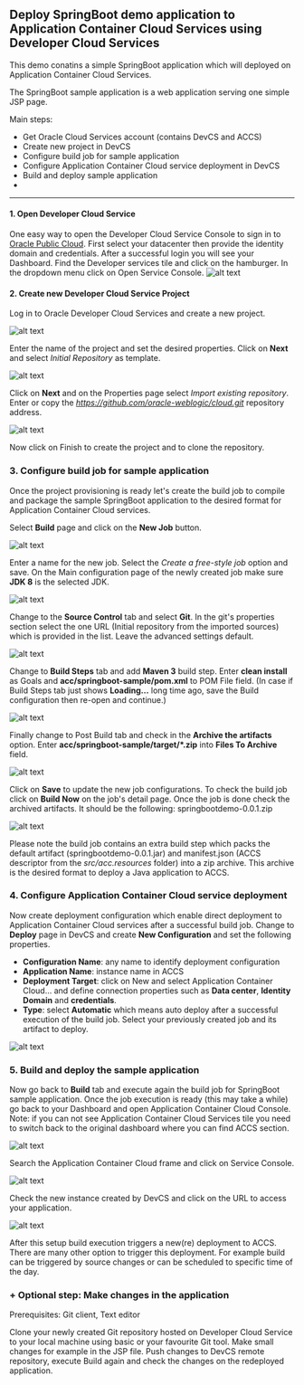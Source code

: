 ## Deploy SpringBoot demo application to Application Container Cloud Services using Developer Cloud Services ##

This demo conatins a simple SpringBoot application which will deployed on Application Container Cloud Services.

The SpringBoot sample application is a web application serving one simple JSP page.

Main steps:

- Get Oracle Cloud Services account (contains DevCS and ACCS)
- Create new project in DevCS
- Configure build job for sample application
- Configure Application Container Cloud service deployment in DevCS
- Build and deploy sample application
- 

----------

#### 1. Open Developer Cloud Service ####

One easy way to open the Developer Cloud Service Console to sign in to [Oracle Public Cloud](https://cloud.oracle.com/en_US/sign-in). First select your datacenter then provide the identity domain and credentials. After a successful login you will see your Dashboard. Find the Developer services tile and click on the hamburger. In the dropdown menu click on Open Service Console.
![alt text](https://github.com/oracle-weblogic/cloud/blob/master/acc/springboot-sample/md.resources/dashboard.png "Open Developer Cloud Service")

#### 2. Create new Developer Cloud Service Project ####

Log in to Oracle Developer Cloud Services and create a new project.

![alt text](https://github.com/oracle-weblogic/cloud/blob/master/acc/springboot-sample/md.resources/new.project.png "Create new Developer Cloud Service project")

Enter the name of the project and set the desired properties. Click on **Next** and select *Initial Repository* as template.

![alt text](https://github.com/oracle-weblogic/cloud/blob/master/acc/springboot-sample/md.resources/select.template.png "Template selection")

Click on **Next** and on the Properties page select *Import existing repository*.
Enter or copy the *https://github.com/oracle-weblogic/cloud.git* repository address.

![alt text](https://github.com/oracle-weblogic/cloud/blob/master/acc/springboot-sample/md.resources/import.repository.png "Import external repository")

Now click on Finish to create the project and to clone the repository.

### 3. Configure build job for sample application ###

Once the project provisioning is ready let's create the build job to compile and package the sample SpringBoot application to the desired format for Application Container Cloud services.

Select **Build** page and click on the **New Job** button.

![alt text](https://github.com/oracle-weblogic/cloud/blob/master/acc/springboot-sample/md.resources/new.job.png "Create new build job")

Enter a name for the new job. Select the *Create a free-style job* option and save.
On the Main configuration page of the newly created job make sure **JDK 8** is the selected JDK.

![alt text](https://github.com/oracle-weblogic/cloud/blob/master/acc/springboot-sample/md.resources/job.main.png "Configure job")

Change to the **Source Control** tab and select **Git**. In the git's properties section select the one URL (Initial repository from the imported sources) which is provided in the list. Leave the advanced settings default.

![alt text](https://github.com/oracle-weblogic/cloud/blob/master/acc/springboot-sample/md.resources/job.source.control.png "Configure job")

Change to **Build Steps** tab and add **Maven 3** build step. Enter **clean install** as Goals and **acc/springboot-sample/pom.xml** to POM File field. (In case if Build Steps tab just shows **Loading...** long time ago, save the Build configuration then re-open and continue.)

![alt text](https://github.com/oracle-weblogic/cloud/blob/master/acc/springboot-sample/md.resources/job.build.steps.png "Configure job")

Finally change to Post Build tab and check in the **Archive the artifacts** option. Enter **acc/springboot-sample/target/\*.zip** into **Files To Archive** field.

![alt text](https://github.com/oracle-weblogic/cloud/blob/master/acc/springboot-sample/md.resources/job.post.build.png "Configure job")

Click on **Save** to update the new job configurations. To check the build job click on **Build Now** on the job's detail page. Once the job is done check the archived artifacts. It should be the following: springbootdemo-0.0.1.zip

![alt text](https://github.com/oracle-weblogic/cloud/blob/master/acc/springboot-sample/md.resources/build.artifacts.png "Build job")

Please note the build job contains an extra build step which packs the default artifact (springbootdemo-0.0.1.jar) and manifest.json (ACCS descriptor from the *src/acc.resources* folder) into a zip archive. This archive is the desired format to deploy a Java application to ACCS.

### 4. Configure Application Container Cloud service deployment ###

Now create deployment configuration which enable direct deployment to Application Container Cloud services after a successful build job.
Change to **Deploy** page in DevCS and create **New Configuration** and set the following properties.

- **Configuration Name**: any name to identify deployment configuration
- **Application Name**: instance name in ACCS
- **Deployment Target**: click on New and select Application Container Cloud... and define connection properties such as **Data center**, **Identity Domain** and **credentials**. 
- **Type**: select **Automatic** which means auto deploy after a successful execution of the build job. Select your previously created job and its artifact to deploy.

![alt text](https://github.com/oracle-weblogic/cloud/blob/master/acc/springboot-sample/md.resources/deploy.config.png "Deployment Configuration")

### 5. Build and deploy the sample application ###

Now go back to **Build** tab and execute again the build job for SpringBoot sample application. Once the job execution is ready (this may take a while) go back to your Dashboard and open Application Container Cloud Console. Note: if you can not see Application Container Cloud Services tile you need to switch back to the original dashboard where you can find ACCS section.

![alt text](https://github.com/oracle-weblogic/cloud/blob/master/acc/springboot-sample/md.resources/switch.dashboard.png "Switch dashboard")

Search the Application Container Cloud frame and click on  Service Console.

![alt text](https://github.com/oracle-weblogic/cloud/blob/master/acc/springboot-sample/md.resources/old.dashboard.png "Old dashboard")

Check the new instance created by DevCS and click on the URL to access your application.

![alt text](https://github.com/oracle-weblogic/cloud/blob/master/acc/springboot-sample/md.resources/acc.console.png "ACC Console")

After this setup build execution triggers a new(re) deployment to ACCS. There are many other option to trigger this deployment. For example build can be triggered by source changes or can be scheduled to specific time of the day.

### + Optional step: Make changes in the application ###

Prerequisites: Git client, Text editor

Clone your newly created Git repository hosted on Developer Cloud Service to your local machine using basic or your favourite Git tool. Make small changes for example in the JSP file. Push changes to DevCS remote repository, execute Build again and check the changes on the redeployed application.


